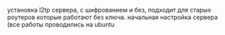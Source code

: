 установка l2tp сервера, с шифрованием и без, подходит для старых роутеров которые работают без ключа.
начальная настройка сервера (все работы проводились на ubuntu
